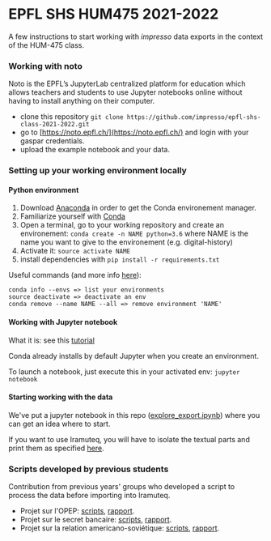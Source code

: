# EPFL SHS HUM475 2021-2022

A few instructions to start working with _impresso_ data exports in the context of the HUM-475 class.

### Working with noto

Noto is the EPFL’s JupyterLab centralized platform for education which allows teachers and students to use Jupyter notebooks online without having to install anything on their computer.

- clone this repository `git clone https://github.com/impresso/epfl-shs-class-2021-2022.git`
- go to [https://noto.epfl.ch/](https://noto.epfl.ch/) and login with your gaspar credentials.
- upload the example notebook and your data.

### Setting up your working environment locally

#### Python environment

1. Download [Anaconda](https://www.anaconda.com/distribution/) in order to get the Conda environement manager.
2. Familiarize yourself with [Conda](https://conda.io/docs/user-guide/getting-started.html)
3. Open a terminal, go to your working repository and create an environement:
`conda create -n NAME python=3.6` where NAME is the name you want to give to the environement (e.g. digital-history)
4. Activate it:
`source activate NAME`
5. install dependencies with `pip install -r requirements.txt`

Useful commands (and more info [here](https://conda.io/docs/user-guide/tasks/manage-environments.html)):

```
conda info --envs => list your environments
source deactivate => deactivate an env
conda remove --name NAME --all => remove environment 'NAME'
```

#### Working with Jupyter notebook

What it is: see this [tutorial](https://www.datacamp.com/community/tutorials/tutorial-jupyter-notebook)

Conda already installs by default Jupyter when you create an environment.

To launch a notebook, just execute this in your activated env:
`jupyter notebook`

#### Starting working with the data

We've put a jupyter notebook in this repo ([explore_export.ipynb](https://github.com/impresso/epfl-shs-class-2021-2022/blob/main/notebooks/explore_export.ipynb)) where you can get an idea where to start.

If you want to use Iramuteq, you will have to isolate the textual parts and print them as specified [here](http://www.iramuteq.org/documentation/formatage-des-corpus-texte).


### Scripts developed by previous students

Contribution from previous years' groups who developed a script to process the data before importing into Iramuteq.
    
- Projet sur l'OPEP: [scripts](https://github.com/RPetitpierre/letemps_archive_opep), [rapport](https://wp.unil.ch/histoireparlesdonnees/de-la-creation-de-lopep-a-son-role-durant-la-deuxieme-crise-petroliere-le-point-de-vue-des-quotidiens-bourgeois-romands/).
- Projet sur le secret bancaire: [scripts](https://github.com/RomainMendez/Digital-Humanities-Project), [rapport](https://wp.unil.ch/histoireparlesdonnees/le-secret-bancaire-suisse-au-xxe-siecle-dans-le-journal-de-geneve-et-la-gazette-de-lausanne/).
- Projet sur la relation americano-soviétique: [scripts](https://github.com/AAA97AAA/Gorbi/blob/master/finalV2.ipynb), [rapport](https://wp.unil.ch/histoireparlesdonnees/de-la-relation-americano-sovietique-de-1981-a-1991/).